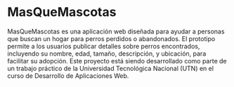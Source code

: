 # MasQueMascotas

MasQueMascotas es una aplicación web diseñada para ayudar a personas que buscan un hogar para perros perdidos o abandonados. El prototipo permite a los usuarios publicar detalles sobre perros encontrados, incluyendo su nombre, edad, tamaño, descripción, y ubicación, para facilitar su adopción. Este proyecto está siendo desarrollado como parte de un trabajo práctico de la Universidad Tecnológica Nacional (UTN) en el curso de Desarrollo de Aplicaciones Web.
